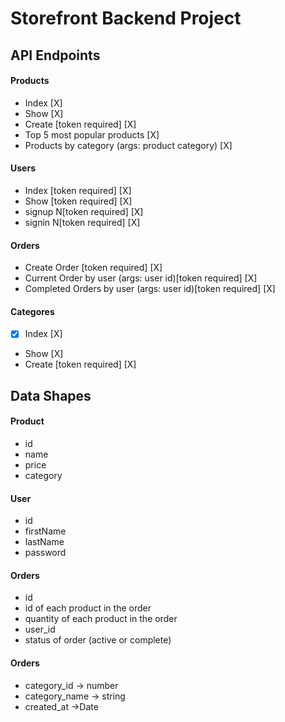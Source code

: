 # Storefront Backend Project

## API Endpoints
#### Products
- Index [X]
- Show [X]
- Create [token required] [X]
- Top 5 most popular products  [X]
- Products by category (args: product category) [X]

#### Users
- Index [token required] [X]
- Show [token required] [X]
- signup N[token required] [X]
- signin N[token required] [X]

#### Orders
- Create Order [token required] [X]
- Current Order by user (args: user id)[token required] [X]
- Completed Orders by user (args: user id)[token required] [X]

#### Categores
- [X] Index [X]
- Show [X]
- Create [token required] [X]


## Data Shapes
#### Product
-  id
- name
- price
- category

#### User
- id
- firstName
- lastName
- password

#### Orders
- id
- id of each product in the order
- quantity of each product in the order
- user_id
- status of order (active or complete)

#### Orders
- category_id -> number
- category_name -> string
- created_at ->Date